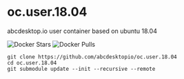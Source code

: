 # oc.user.18.04
abcdesktop.io user container based on ubuntu 18.04


![Docker Stars](https://img.shields.io/docker/stars/abcdesktopio/oc.user.18.04.svg) ![Docker Pulls](https://img.shields.io/docker/pulls/abcdesktopio/oc.user.18.04.svg)

```
git clone https://github.com/abcdesktopio/oc.user.18.04
cd oc.user.18.04
git submodule update --init --recursive --remote
```
